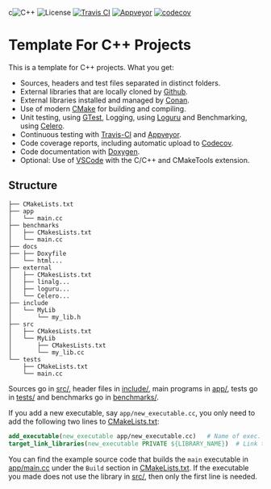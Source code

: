 c![C++](https://camo.githubusercontent.com/c59efb57803dde7f352f4932a468a7f39fa2fb5f/68747470733a2f2f696d672e736869656c64732e696f2f62616467652f632532422532422d31312f31342f31372f32302d626c75652e737667)
![License](https://camo.githubusercontent.com/890acbdcb87868b382af9a4b1fac507b9659d9bf/68747470733a2f2f696d672e736869656c64732e696f2f62616467652f6c6963656e73652d4d49542d626c75652e737667)
[![Travis CI](https://api.travis-ci.org/franneck94/CppCmakeTemplate.svg?branch=master)](https://travis-ci.org/github/franneck94/CppCmakeTemplate)
[![Appveyor](https://ci.appveyor.com/api/projects/status/k4umysi98v5xo2sw/branch/master?svg=true)](https://ci.appveyor.com/project/franneck94/CppCmakeTemplate/branch/master)
[![codecov](https://codecov.io/gh/franneck94/CppCmakeTemplate/branch/master/graph/badge.svg)](https://codecov.io/gh/franneck94/CppCmakeTemplate)

# Template For C++ Projects 

This is a template for C++ projects. What you get:

-   Sources, headers and test files separated in distinct folders.
-   External libraries that are locally cloned by [Github](https://github.com).
-   External libraries installed and managed by [Conan](https://conan.io/).
-   Use of modern [CMake](https://cmake.org/) for building and compiling.
-   Unit testing, using [GTest](https://github.com/google/googletest), Logging, using [Loguru](https://github.com/emilk/loguru) and Benchmarking, using [Celero](https://github.com/DigitalInBlue/Celero).
-   Continuous testing with [Travis-CI](https://travis-ci.org/) and [Appveyor](https://www.appveyor.com/).
-   Code coverage reports, including automatic upload to [Codecov](https://codecov.io).
-   Code documentation with [Doxygen](http://www.stack.nl/~dimitri/doxygen/).
-   Optional: Use of [VSCode](https://code.visualstudio.com/) with the C/C++ and CMakeTools extension.

## Structure
``` text
├── CMakeLists.txt
├── app
│   └── main.cc
├── benchmarks
│   ├── CMakesLists.txt
│   └── main.cc
├── docs
├── ├── Doxyfile
│   └── html...
├── external
│   ├── CMakesLists.txt
│   ├── linalg...
│   ├── loguru...
│   └── Celero...
├── include
│   └── MyLib
│       └── my_lib.h
├── src
│   ├── CMakesLists.txt
│   └── MyLib
│       ├── CMakesLists.txt
│       └── my_lib.cc
└── tests
    ├── CMakeLists.txt
    └── main.cc
```

Sources go in [src/](src/), header files in [include/](include/), main programs in [app/](app),
tests go in [tests/](tests/) and benchmarks go in [benchmarks/](benchmarks/).

If you add a new executable, say `app/new_executable.cc`, you only need to add the following two lines to [CMakeLists.txt](CMakeLists.txt): 

``` cmake
add_executable(new_executable app/new_executable.cc)   # Name of exec. and location of file.
target_link_libraries(new_executable PRIVATE ${LIBRARY_NAME})  # Link the executable to lib built from src/*.cc (if it uses it).
```

You can find the example source code that builds the `main` executable in [app/main.cc](app/main.cc) under the `Build` section in [CMakeLists.txt](CMakeLists.txt). 
If the executable you made does not use the library in [src/](src), then only the first line is needed.
